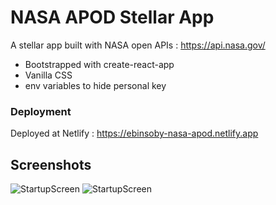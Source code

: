 # NASA APOD Stellar App

A stellar app built with NASA open APIs : https://api.nasa.gov/

*   Bootstrapped with create-react-app
*   Vanilla CSS
*   env variables to hide personal key

### Deployment

Deployed at Netlify : https://ebinsoby-nasa-apod.netlify.app


## Screenshots

![StartupScreen](/Screenshots/Screenshot1.png?raw=true "StartupScreen")
![StartupScreen](/Screenshots/Screenshot2.png?raw=true "StartupScreen")